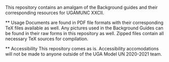This repository contains an amalgam of the Background guides and their corresponding resources for UGAMUNC XXCII.

** Usage
Documents are found in PDF file formats with their corresponding TeX files available as well. Any pictures used in the Background Guides can be found in their raw forms in this repository as well. Zipped files contain all necessary TeX sources for compilation.

** Accessibility
This repository comes as is. Accessibility accomodations will not be made to anyone outside of the UGA Model UN 2020-2021 team.

